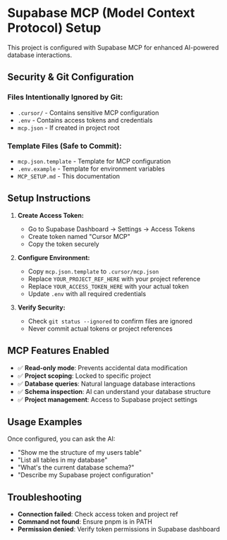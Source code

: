 # Supabase MCP (Model Context Protocol) Setup

This project is configured with Supabase MCP for enhanced AI-powered database interactions.

## Security & Git Configuration

### Files Intentionally Ignored by Git:
- `.cursor/` - Contains sensitive MCP configuration
- `.env` - Contains access tokens and credentials
- `mcp.json` - If created in project root

### Template Files (Safe to Commit):
- `mcp.json.template` - Template for MCP configuration
- `.env.example` - Template for environment variables
- `MCP_SETUP.md` - This documentation

## Setup Instructions

1. **Create Access Token:**
   - Go to Supabase Dashboard → Settings → Access Tokens
   - Create token named "Cursor MCP"
   - Copy the token securely

2. **Configure Environment:**
   - Copy `mcp.json.template` to `.cursor/mcp.json`
   - Replace `YOUR_PROJECT_REF_HERE` with your project reference
   - Replace `YOUR_ACCESS_TOKEN_HERE` with your actual token
   - Update `.env` with all required credentials

3. **Verify Security:**
   - Check `git status --ignored` to confirm files are ignored
   - Never commit actual tokens or project references

## MCP Features Enabled

- ✅ **Read-only mode**: Prevents accidental data modification
- ✅ **Project scoping**: Locked to specific project
- ✅ **Database queries**: Natural language database interactions
- ✅ **Schema inspection**: AI can understand your database structure
- ✅ **Project management**: Access to Supabase project settings

## Usage Examples

Once configured, you can ask the AI:
- "Show me the structure of my users table"
- "List all tables in my database"
- "What's the current database schema?"
- "Describe my Supabase project configuration"

## Troubleshooting

- **Connection failed**: Check access token and project ref
- **Command not found**: Ensure pnpm is in PATH
- **Permission denied**: Verify token permissions in Supabase dashboard